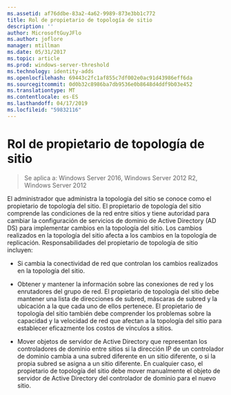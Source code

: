 ```yaml
---
ms.assetid: af76ddbe-83a2-4a62-9989-873e3bb1c772
title: Rol de propietario de topología de sitio
description: ''
author: MicrosoftGuyJFlo
ms.author: joflore
manager: mtillman
ms.date: 05/31/2017
ms.topic: article
ms.prod: windows-server-threshold
ms.technology: identity-adds
ms.openlocfilehash: 69443c2fc1af855c7df002e0ac91d43986eff6da
ms.sourcegitcommit: 0d0b32c8986ba7db9536e0b8648d4ddf9b03e452
ms.translationtype: MT
ms.contentlocale: es-ES
ms.lasthandoff: 04/17/2019
ms.locfileid: "59832116"
---
```

# <a name="site-topology-owner-role"></a>Rol de propietario de topología de sitio

>Se aplica a: Windows Server 2016, Windows Server 2012 R2, Windows Server 2012

El administrador que administra la topología del sitio se conoce como el propietario de topología del sitio. El propietario de topología del sitio comprende las condiciones de la red entre sitios y tiene autoridad para cambiar la configuración de servicios de dominio de Active Directory (AD DS) para implementar cambios en la topología del sitio. Los cambios realizados en la topología del sitio afecta a los cambios en la topología de replicación. Responsabilidades del propietario de topología de sitio incluyen:  
  
-   Si cambia la conectividad de red que controlan los cambios realizados en la topología del sitio.  
  
-   Obtener y mantener la información sobre las conexiones de red y los enrutadores del grupo de red. El propietario de topología del sitio debe mantener una lista de direcciones de subred, máscaras de subred y la ubicación a la que cada uno de ellos pertenece. El propietario de topología del sitio también debe comprender los problemas sobre la capacidad y la velocidad de red que afectan a la topología del sitio para establecer eficazmente los costos de vínculos a sitios.  
  
-   Mover objetos de servidor de Active Directory que representan los controladores de dominio entre sitios si la dirección IP de un controlador de dominio cambia a una subred diferente en un sitio diferente, o si la propia subred se asigna a un sitio diferente. En cualquier caso, el propietario de topología del sitio debe mover manualmente el objeto de servidor de Active Directory del controlador de dominio para el nuevo sitio.  
  


